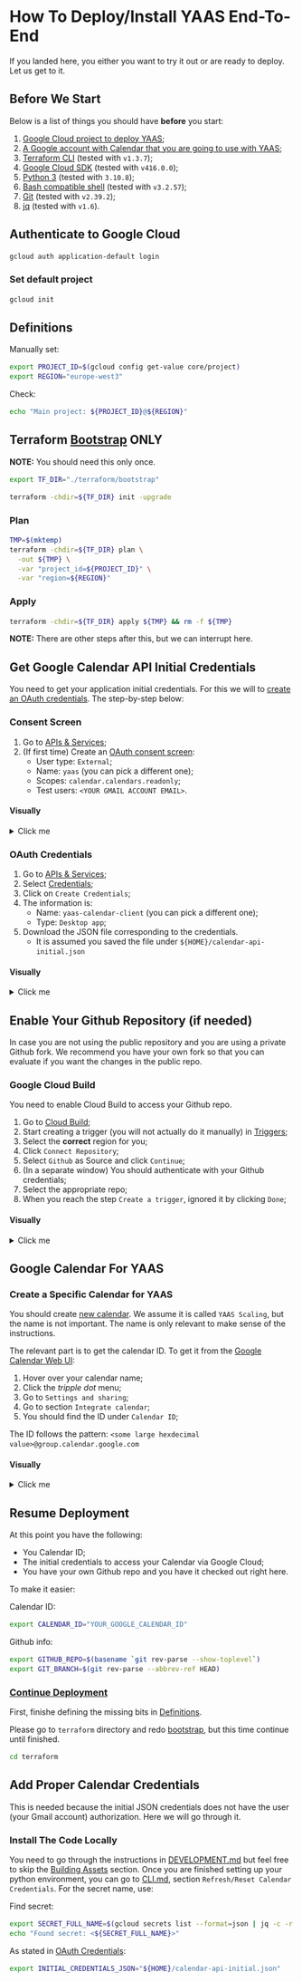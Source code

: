 # How To Deploy/Install YAAS End-To-End

If you landed here, you either you want to try it out or are ready to deploy.
Let us get to it.

## Before We Start

Below is a list of things you should have **before** you start:
1. [Google Cloud project to deploy YAAS](https://cloud.google.com/resource-manager/docs/creating-managing-projects);
1. [A Google account with Calendar that you are going to use with YAAS](https://support.google.com/mail/answer/56256?hl=en);
1. [Terraform CLI](https://developer.hashicorp.com/terraform/downloads) (tested with `v1.3.7`);
1. [Google Cloud SDK](https://cloud.google.com/sdk) (tested with `v416.0.0`);
1. [Python 3](https://www.python.org/downloads/) (tested with `3.10.8`);
1. [Bash compatible shell](https://www.gnu.org/software/bash/) (tested with `v3.2.57`);
1. [Git](https://git-scm.com/) (tested with `v2.39.2`);
1. [jq](https://stedolan.github.io/jq/) (tested with `v1.6`).

## Authenticate to Google Cloud

```bash
gcloud auth application-default login
```

### Set default project

```bash
gcloud init
```

## Definitions

Manually set:

```bash
export PROJECT_ID=$(gcloud config get-value core/project)
export REGION="europe-west3"
```

Check:

```bash
echo "Main project: ${PROJECT_ID}@${REGION}"
```

## Terraform [Bootstrap](./terraform/README.md#bootstrap) ONLY

**NOTE:** You should need this only once.

```bash
export TF_DIR="./terraform/bootstrap"
```

```bash
terraform -chdir=${TF_DIR} init -upgrade
```

### Plan

```bash
TMP=$(mktemp)
terraform -chdir=${TF_DIR} plan \
  -out ${TMP} \
  -var "project_id=${PROJECT_ID}" \
  -var "region=${REGION}"
```

### Apply

```bash
terraform -chdir=${TF_DIR} apply ${TMP} && rm -f ${TMP}
```

**NOTE:** There are other steps after this, but we can interrupt here.

## Get Google Calendar API Initial Credentials

You need to get your application initial credentials.
For this we will to [create an OAuth credentials](https://developers.google.com/calendar/api/quickstart/python).
The step-by-step below:

### Consent Screen

1. Go to [APIs & Services](https://console.cloud.google.com/apis/dashboard);
1. (If first time) Create an [OAuth consent screen](https://console.cloud.google.com/apis/credentials/consent):
    - User type: ``External``;
    - Name: ``yaas`` (you can pick a different one);
    - Scopes: ``calendar.calendars.readonly``;
    - Test users: ``<YOUR GMAIL ACCOUNT EMAIL>``.

#### Visually
<details>
<summary>Click me</summary>

User type:

![external](./doc/apis/consent/1-consent-external.png)

App info:

![app-info](./doc/apis/consent/2-consent-app-info.png)

![app-info](./doc/apis/consent/3-consent-app-info.png)

Set scope:

![scope](./doc/apis/consent/4-consent-scope.png)

![scope](./doc/apis/consent/5-consent-scope.png)

</details>


### OAuth Credentials

1. Go to [APIs & Services](https://console.cloud.google.com/apis/dashboard);
1. Select [Credentials](https://console.cloud.google.com/apis/credentials);
1. Click on ``Create Credentials``;
1. The information is:
   - Name: ``yaas-calendar-client`` (you can pick a different one);
   - Type: ``Desktop app``;
1. Download the JSON file corresponding to the credentials.
   - It is assumed you saved the file under ``${HOME}/calendar-api-initial.json``

#### Visually

<details>
<summary>Click me</summary>

Create:

![create](./doc/apis/oauth/1-oauth-create.png)

Type ``Desktop app``:

![deskopt](./doc/apis/oauth/2-oauth-desktop.png)

Full form:

![form](./doc/apis/oauth/3-oauth-form.png)

Download:

![download](./doc/apis/oauth/4-oauth-download.png)

List of clients:

![list](./doc/apis/oauth/5-oath-list.png)

</details>

## Enable Your Github Repository (if needed)

In case you are not using the public repository and you are using a private Github fork.
We recommend you have your own fork so that you can evaluate if you want the changes in the public repo.

### Google Cloud Build

You need to enable Cloud Build to access your Github repo.

1. Go to [Cloud Build](https://console.cloud.google.com/cloud-build/builds);
1. Start creating a trigger (you will not actually do it manually) in [Triggers](https://console.cloud.google.com/cloud-build/triggers);
1. Select the **correct** region for you;
1. Click ``Connect Repository``;
1. Select ``Github`` as Source and click ``Continue``;
1. (In a separate window) You should authenticate with your Github credentials;
1. Select the appropriate repo;
1. When you reach the step ``Create a trigger``, ignored it by clicking ``Done``;

#### Visually
<details>
<summary>Click me</summary>

Region in ``Triggers``:

![region](./doc/build/github/1-build-trigger-region.png)

Click ``Connect Repository``:

![connect](./doc/build/github/2-build-connect.png)

Select ``Github``:

![github](./doc/build/github/3-build-github.png)

Authenticate at ``Github``:

![auth](./doc/build/github/4-build-github-auth.png)

Select a repo:

![repo](./doc/build/github/5-build-select-repo.png)

Done:

![done](./doc/build/github/6-build-done.png)
</details>

## Google Calendar For YAAS

### Create a Specific Calendar for YAAS

You should create [new calendar](https://support.google.com/calendar/answer/37095?hl=en).
We assume it is called ``YAAS Scaling``, but the name is not important.
The name is only relevant to make sense of the instructions.

The relevant part is to get the calendar ID.
To get it from the [Google Calendar Web UI](https://calendar.google.com/calendar):

1. Hover over your calendar name;
1. Click the _tripple dot_ menu;
1. Go to ``Settings and sharing``;
1. Go to section ``Integrate calendar``;
1. You should find the ID under ``Calendar ID``;

The ID follows the pattern: ``<some large hexdecimal value>@group.calendar.google.com``

#### Visually

<details>
<summary>Click me</summary>

_Tripple dot_ menu:

![tripple-dot](./doc/calendar/new/1-calendar-tripple-dot.png)


Calendar ID:

![calendar-id](./doc/calendar/new/2-calendar-integrate-calendar.png)

</details>

## Resume Deployment

At this point you have the following:

- You Calendar ID;
- The initial credentials to access your Calendar via Google Cloud;
- You have your own Github repo and you have it checked out right here.

To make it easier:

Calendar ID:

```bash
export CALENDAR_ID="YOUR_GOOGLE_CALENDAR_ID"
```

Github info:

```bash
export GITHUB_REPO=$(basename `git rev-parse --show-toplevel`)
export GIT_BRANCH=$(git rev-parse --abbrev-ref HEAD)
```

### [Continue Deployment](./terraform/README.md#bootstrap)

First, finishe defining the missing bits in [Definitions](./terraform/README.md#definitions).

Please go to ``terraform`` directory and redo [bootstrap](./terraform/README.md#bootstrap),
but this time continue until finished.

```bash
cd terraform
```

## Add Proper Calendar Credentials

This is needed because the initial JSON credentials does not have the user (your Gmail account) authorization.
Here we will go through it.

### Install The Code Locally

You need to go through the instructions in [DEVELOPMENT.md](./DEVELOPMENT.md) but feel free to skip the [Building Assets](./DEVELOPMENT.md#building-assets) section.
Once you are finished setting up your python environment, you can go to [CLI.md](./code/cli/CLI.md#refreshreset-calendar-credentials), section ``Refresh/Reset Calendar Credentials``.
For the secret name, use:

Find secret:

```bash
export SECRET_FULL_NAME=$(gcloud secrets list --format=json | jq -c -r ".[].name" | grep yaas)
echo "Found secret: <${SECRET_FULL_NAME}>"
```

As stated in [OAuth Credentials](#oauth-credentials):

```bash
export INITIAL_CREDENTIALS_JSON="${HOME}/calendar-api-initial.json"
```
